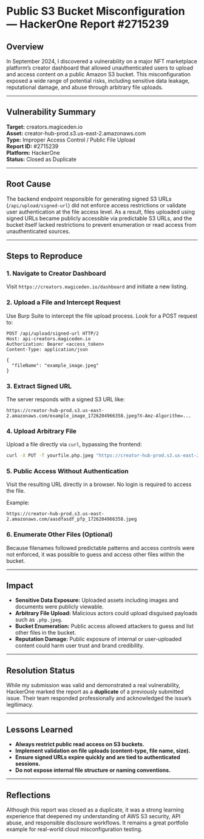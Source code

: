 # Public S3 Bucket Misconfiguration — HackerOne Report #2715239

## Overview

In September 2024, I discovered a vulnerability on a major NFT marketplace platform’s creator dashboard that allowed unauthenticated users to upload and access content on a public Amazon S3 bucket. This misconfiguration exposed a wide range of potential risks, including sensitive data leakage, reputational damage, and abuse through arbitrary file uploads.

---

## Vulnerability Summary

**Target:** creators.magiceden.io  
**Asset:** creator-hub-prod.s3.us-east-2.amazonaws.com  
**Type:** Improper Access Control / Public File Upload  
**Report ID:** #2715239  
**Platform:** HackerOne  
**Status:** Closed as Duplicate  

---

## Root Cause

The backend endpoint responsible for generating signed S3 URLs (`/api/upload/signed-url`) did not enforce access restrictions or validate user authentication at the file access level. As a result, files uploaded using signed URLs became publicly accessible via predictable S3 URLs, and the bucket itself lacked restrictions to prevent enumeration or read access from unauthenticated sources.

---

## Steps to Reproduce

### 1. Navigate to Creator Dashboard
Visit `https://creators.magiceden.io/dashboard` and initiate a new listing.

### 2. Upload a File and Intercept Request
Use Burp Suite to intercept the file upload process. Look for a POST request to:

```
POST /api/upload/signed-url HTTP/2
Host: api-creators.magiceden.io
Authorization: Bearer <access_token>
Content-Type: application/json

{
  "fileName": "example_image.jpeg"
}
```

### 3. Extract Signed URL
The server responds with a signed S3 URL like:

```
https://creator-hub-prod.s3.us-east-2.amazonaws.com/example_image_1726204966358.jpeg?X-Amz-Algorithm=...
```

### 4. Upload Arbitrary File
Upload a file directly via `curl`, bypassing the frontend:

```bash
curl -X PUT -T yourfile.php.jpeg "https://creator-hub-prod.s3.us-east-2.amazonaws.com/example_image_1726204966358.jpeg?X-Amz-Algorithm=..."
```

### 5. Public Access Without Authentication
Visit the resulting URL directly in a browser. No login is required to access the file.

Example:
```
https://creator-hub-prod.s3.us-east-2.amazonaws.com/aasdfasdf_pfp_1726204966358.jpeg
```

### 6. Enumerate Other Files (Optional)
Because filenames followed predictable patterns and access controls were not enforced, it was possible to guess and access other files within the bucket.

---

## Impact

- **Sensitive Data Exposure:** Uploaded assets including images and documents were publicly viewable.
- **Arbitrary File Upload:** Malicious actors could upload disguised payloads such as `.php.jpeg`.
- **Bucket Enumeration:** Public access allowed attackers to guess and list other files in the bucket.
- **Reputation Damage:** Public exposure of internal or user-uploaded content could harm user trust and brand credibility.

---

## Resolution Status

While my submission was valid and demonstrated a real vulnerability, HackerOne marked the report as a **duplicate** of a previously submitted issue. Their team responded professionally and acknowledged the issue’s legitimacy.

---

## Lessons Learned

- **Always restrict public read access on S3 buckets.**
- **Implement validation on file uploads (content-type, file name, size).**
- **Ensure signed URLs expire quickly and are tied to authenticated sessions.**
- **Do not expose internal file structure or naming conventions.**

---

## Reflections

Although this report was closed as a duplicate, it was a strong learning experience that deepened my understanding of AWS S3 security, API abuse, and responsible disclosure workflows. It remains a great portfolio example for real-world cloud misconfiguration testing.

